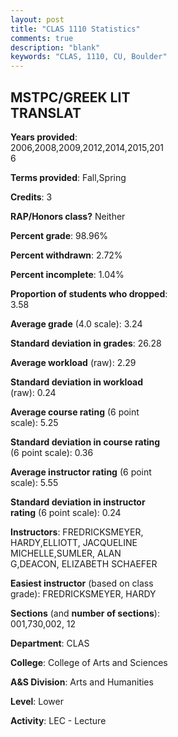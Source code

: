 ```yaml
---
layout: post
title: "CLAS 1110 Statistics"
comments: true
description: "blank"
keywords: "CLAS, 1110, CU, Boulder"
--- 
```

<head>
<script src="https://ajax.googleapis.com/ajax/libs/jquery/2.1.3/jquery.min.js"></script>
<script src="https://dl.dropboxusercontent.com/s/pc42nxpaw1ea4o9/highcharts.js?dl=0"></script>
<!-- <script src="../assets/js/highcharts.js"></script> -->
<style type="text/css">@font-face {
	font-family: "Bebas Neue";
	src: url(https://www.filehosting.org/file/details/544349/BebasNeue%20Regular.otf) format("opentype");
	}
	h1.Bebas { 
		font-family: "Bebas Neue", Verdana, Tahoma;
	}
</style>
</head>
<body>
	<div id="container" style="float: right; width: 45%; height: 88%; margin-left: 2.5%; margin-right: 2.5%;"></div>
	<script language="JavaScript">
		$(document).ready(function() {
		var chart = {type: 'column'};
		var title = {text: 'Grade Distribution'};
		var xAxis = {categories: ['A','B','C','D','F'],crosshair: true};
		var yAxis = {min: 0,title: {text: 'Percentage'}};
		var tooltip = {headerFormat: '<center><b><span style="font-size:20px">{point.key}</span></b></center>',
		               pointFormat: '<td style="padding:0"><b>{point.y:.1f}%</b></td>',
		               footerFormat: '</table>',shared: true,useHTML: true};
		var plotOptions = {column: {pointPadding: 0.0,borderWidth: 0}};  
		var credits = {enabled: false};var series= [{name: 'Percent',data: [44.38,38.75,9.79,2.71,4.38,]}];
		var json = {};
		json.chart = chart;
		json.title = title;
		json.tooltip = tooltip;
		json.xAxis = xAxis;
		json.yAxis = yAxis;  
		json.series = series;
		json.plotOptions = plotOptions;  
		json.credits = credits;
		$('#container').highcharts(json);
	});
	</script>
</body>
			   
## MSTPC/GREEK LIT TRANSLAT

**Years provided**: 2006,2008,2009,2012,2014,2015,2016

**Terms provided**: Fall,Spring

**Credits**: 3

**RAP/Honors class?** Neither

**Percent grade**: 98.96%

**Percent withdrawn**: 2.72%

**Percent incomplete**: 1.04%

**Proportion of students who dropped**: 3.58

**Average grade** (4.0 scale): 3.24

**Standard deviation in grades**: 26.28

**Average workload** (raw): 2.29

**Standard deviation in workload** (raw): 0.24

**Average course rating** (6 point scale): 5.25

**Standard deviation in course rating** (6 point scale): 0.36

**Average instructor rating** (6 point scale): 5.55

**Standard deviation in instructor rating** (6 point scale): 0.24

**Instructors**: FREDRICKSMEYER, HARDY,ELLIOTT, JACQUELINE MICHELLE,SUMLER, ALAN G,DEACON, ELIZABETH SCHAEFER

**Easiest instructor** (based on class grade): FREDRICKSMEYER, HARDY

**Sections** (and **number of sections**): 001,730,002, 12

**Department**: CLAS

**College**: College of Arts and Sciences

**A&S Division**: Arts and Humanities

**Level**: Lower

**Activity**: LEC - Lecture